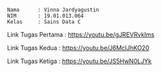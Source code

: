 ```
Nama      : Vinna Jardyagustin
NIM       : 19.01.013.064
Kelas     : Sains Data C
```

Link Tugas Pertama      : https://youtu.be/gJREVRvkIms

Link Tugas Kedua        : https://youtu.be/J6MclJhKO20

Link Tugas Ketiga       : https://youtu.be/JS5HwN0LJYk
